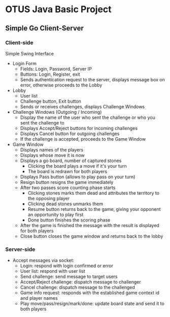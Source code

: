 # OTUS Java Basic Project

## Simple Go Client-Server

### Client-side

Simple Swing Interface

* Login Form
  * Fields: Login, Password, Server IP
  * Buttons: Login, Register, exit
  * Sends authentication request to the server, displays message box on error, otherwise proceeds to the Lobby
* Lobby
  * User list
  * Challenge button, Exit button
  * Sends or receives challenges, displays Challenge Windows
* Challenge Windows (Outgoing / Incoming)
  * Display the name of the user who sent the challenge or who you sent the challenge to
  * Displays Accept/Reject buttons for incoming challenges
  * Displays Cancel button for outgoing challenges
  * If the challenge is accepted, proceeds to the Game Window
* Game Window
  * Displays names of the players
  * Displays whose move it is now
  * Displays a go board, number of captured stones
    * Clicking the board plays a move if it's your turn
    * The board is redrawn for both players
  * Displays Pass button (allows to play pass on your turn)
  * Resign button resigns the game immediately
  * After two passes score counting phase starts
    * Clicking stones marks them dead and attributes the territory to the opposing player
    * Clicking dead stones unmarks them
    * Resume button returns back to the game, giving your opponent an opportunity to play first
    * Done button finishes the scoring phase
  * After the game is finished the message with the result is displayed for both players
  * Close button closes the game window and returns back to the lobby

### Server-side

* Accept messages via socket:
  * Login: respond with login confirmed or error
  * User list: respond with user list
  * Send challenge: send message to target users
  * Accept/Reject challenge: dispatch message to challenger
  * Cancel challenge: dispatch message to the challenged
  * Game info request: responds with the established game context id and player names
  * Play move/pass/resign/mark/done: update board state and send it to both players